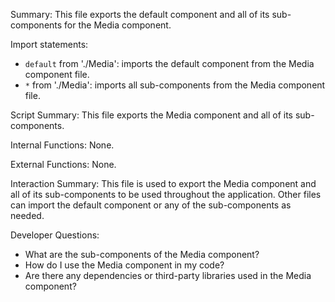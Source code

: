Summary:
This file exports the default component and all of its sub-components for the Media component.

Import statements:
- `default` from './Media': imports the default component from the Media component file.
- `*` from './Media': imports all sub-components from the Media component file.

Script Summary:
This file exports the Media component and all of its sub-components.

Internal Functions:
None.

External Functions:
None.

Interaction Summary:
This file is used to export the Media component and all of its sub-components to be used throughout the application. Other files can import the default component or any of the sub-components as needed.

Developer Questions:
- What are the sub-components of the Media component?
- How do I use the Media component in my code?
- Are there any dependencies or third-party libraries used in the Media component?